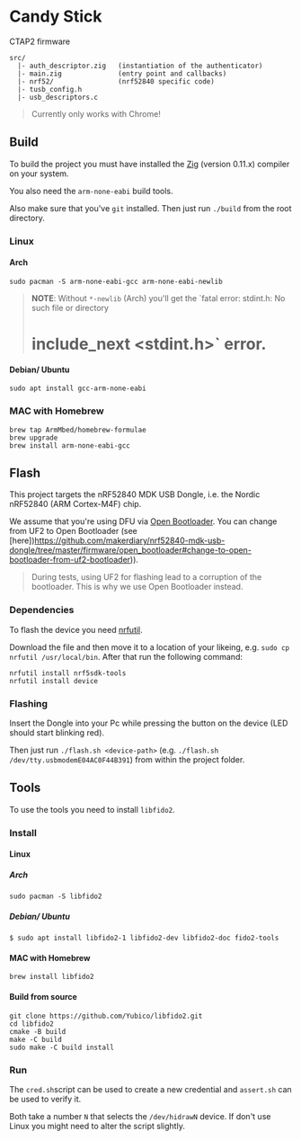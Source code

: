 # Candy Stick

CTAP2 firmware

```
src/
  |- auth_descriptor.zig   (instantiation of the authenticator)
  |- main.zig              (entry point and callbacks)
  |- nrf52/                (nrf52840 specific code) 
  |- tusb_config.h          
  |- usb_descriptors.c
```

> Currently only works with Chrome!

## Build

To build the project you must have installed the [Zig](https://ziglang.org/) (version 0.11.x) compiler on your system.

You also need the `arm-none-eabi` build tools. 

Also make sure that you've `git` installed. Then just run `./build` from the root directory.

### Linux

#### Arch

```
sudo pacman -S arm-none-eabi-gcc arm-none-eabi-newlib
```

> **NOTE**: Without `*-newlib` (Arch) you'll get the `fatal error: stdint.h: No such file or directory
> # include\_next <stdint.h>` error.

#### Debian/ Ubuntu

```
sudo apt install gcc-arm-none-eabi
```

### MAC with Homebrew

```
brew tap ArmMbed/homebrew-formulae
brew upgrade
brew install arm-none-eabi-gcc
```

## Flash

This project targets the nRF52840 MDK USB Dongle, i.e. the Nordic nRF52840 (ARM Cortex-M4F) chip.

We assume that you're using DFU via [Open Bootloader](https://github.com/makerdiary/nrf52840-mdk-usb-dongle/tree/master/firmware/open_bootloader).
You can change from UF2 to Open Bootloader (see [here])https://github.com/makerdiary/nrf52840-mdk-usb-dongle/tree/master/firmware/open_bootloader#change-to-open-bootloader-from-uf2-bootloader)).

> During tests, using UF2 for flashing lead to a corruption of the bootloader. This is why we use Open Bootloader instead.

### Dependencies 

To flash the device you need [nrfutil](https://www.nordicsemi.com/Products/Development-tools/nrf-util).

Download the file and then move it to a location of your likeing, e.g. `sudo cp nrfutil /usr/local/bin`.
After that run the following command:

```
nrfutil install nrf5sdk-tools
nrfutil install device
```

### Flashing

Insert the Dongle into your Pc while pressing the button on the device (LED should start blinking red).

Then just run `./flash.sh <device-path>` (e.g. `./flash.sh /dev/tty.usbmodemE04AC0F44B391`) from within the project folder.

## Tools

To use the tools you need to install `libfido2`.

### Install

#### Linux

##### Arch

```
sudo pacman -S libfido2
```

##### Debian/ Ubuntu

```
$ sudo apt install libfido2-1 libfido2-dev libfido2-doc fido2-tools
```

#### MAC with Homebrew

```
brew install libfido2
```

#### Build from source
```
git clone https://github.com/Yubico/libfido2.git
cd libfido2
cmake -B build
make -C build
sudo make -C build install
```

### Run

The `cred.sh`script can be used to create a new credential and `assert.sh` can be used to verify it.

Both take a number `N` that selects the `/dev/hidrawN` device. If don't use Linux you might need to alter the script slightly.
